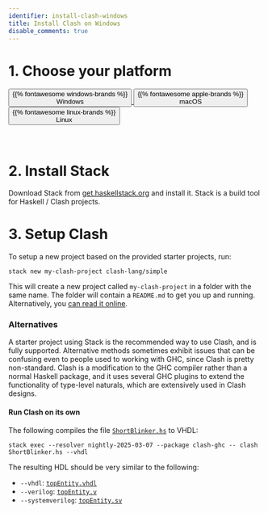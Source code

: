 ```yaml
---
identifier: install-clash-windows
title: Install Clash on Windows
disable_comments: true
---
```


<link rel="stylesheet" href="/css/install.css">

# 1. Choose your platform
<div id="platform-select" class="button-group">
    <a href="/install/windows"><button class="button active">{{% fontawesome windows-brands %}}<br>Windows</button>
    </a><a href="/install/macos"><button class="button">{{% fontawesome apple-brands %}}<br>macOS</button>
    </a><a href="/install/linux"><button class="button">{{% fontawesome linux-brands %}}<br>Linux</button>
    </a>
</div>

<br/>
<br/>

# 2. Install Stack

Download Stack from [get.haskellstack.org](https://get.haskellstack.org/stable/windows-x86_64-installer.exe) and install it. Stack is a build tool for Haskell / Clash projects.

# 3. Setup Clash

To setup a new project based on the provided starter projects, run:

```
stack new my-clash-project clash-lang/simple
```

This will create a new project called `my-clash-project` in a folder with the same name. The folder will contain a `README.md` to get you up and running. Alternatively, you [can read it online](https://github.com/clash-lang/clash-starters/tree/main/simple#simple-starter-project).

### Alternatives

A starter project using Stack is the recommended way to use Clash, and is fully supported. Alternative methods sometimes exhibit issues that can be confusing even to people used to working with GHC, since Clash is pretty non-standard. Clash is a modification to the GHC compiler rather than a normal Haskell package, and it uses several GHC plugins to extend the functionality of type-level naturals, which are extensively used in Clash designs.

#### Run Clash on its own
The following compiles the file <a href="/code/ShortBlinker.hs" download>`ShortBlinker.hs`</a> to VHDL:

```
stack exec --resolver nightly-2025-03-07 --package clash-ghc -- clash ShortBlinker.hs --vhdl
```

The resulting HDL should be very similar to the following:

* `--vhdl`: <a href="/code/ShortBlinker/topEntity.vhdl" download>`topEntity.vhdl`</a>
* `--verilog`: <a href="/code/ShortBlinker/topEntity.v" download>`topEntity.v`</a>
* `--systemverilog`: <a href="/code/ShortBlinker/topEntity.sv" download>`topEntity.sv`</a>
